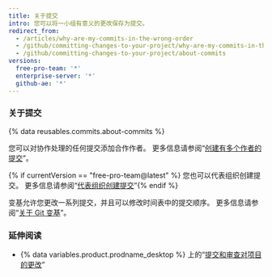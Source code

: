 ```yaml
---
title: 关于提交
intro: 您可以将一小组有意义的更改保存为提交。
redirect_from:
  - /articles/why-are-my-commits-in-the-wrong-order
  - /github/committing-changes-to-your-project/why-are-my-commits-in-the-wrong-order
  - /github/committing-changes-to-your-project/about-commits
versions:
  free-pro-team: '*'
  enterprise-server: '*'
  github-ae: '*'
---
```

### 关于提交

{% data reusables.commits.about-commits %}

您可以对协作处理的任何提交添加合作作者。 更多信息请参阅“[创建有多个作者的提交](/github/committing-changes-to-your-project/creating-a-commit-with-multiple-authors)”。

{% if currentVersion == "free-pro-team@latest" %}
您也可以代表组织创建提交。 更多信息请参阅“[代表组织创建提交](/github/committing-changes-to-your-project/creating-a-commit-on-behalf-of-an-organization)”{% endif %}

变基允许您更改一系列提交，并且可以修改时间表中的提交顺序。 更多信息请参阅“[关于 Git 变基](/github/getting-started-with-github/about-git-rebase)”。

### 延伸阅读
- {% data variables.product.prodname_desktop %} 上的“[提交和审查对项目的更改](/desktop/contributing-to-projects/committing-and-reviewing-changes-to-your-project#about-commits)”
